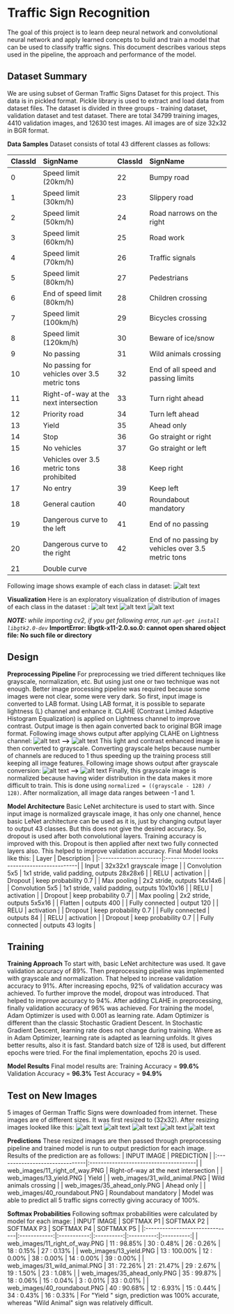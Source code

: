 # **Traffic Sign Recognition** 

The goal of this project is to learn deep neural network and convolutional neural network and apply learned concepts to build and train a model that can be used to classify traffic signs. This document describes various steps used in the pipeline, the approach and performance of the model.

## Dataset Summary
We are using subset of German Traffic Signs Dataset for this project. This data is in pickled format. Pickle library is used to extract and load data from dataset files. The dataset is divided in three groups - training dataset, validation dataset and test dataset. There are total 34799 training images, 4410 validation images, and 12630 test images. All images are of size 32x32 in BGR format.

**Data Samples**
Dataset consists of total 43 different classes as follows:

| ClassId | SignName                                     | ClassId | SignName                                           |
|:--------|:---------------------------------------------|:--------|:---------------------------------------------------|
|  0      | Speed limit (20km/h)                         | 22      | Bumpy road                                         |
|  1      | Speed limit (30km/h)                         | 23      | Slippery road                                      |
|  2      | Speed limit (50km/h)                         | 24      | Road narrows on the right                          |
|  3      | Speed limit (60km/h)                         | 25      | Road work                                          |
|  4      | Speed limit (70km/h)                         | 26      | Traffic signals                                    |
|  5      | Speed limit (80km/h)                         | 27      | Pedestrians                                        |
|  6      | End of speed limit (80km/h)                  | 28      | Children crossing                                  |
|  7      | Speed limit (100km/h)                        | 29      | Bicycles crossing                                  |
|  8      | Speed limit (120km/h)                        | 30      | Beware of ice/snow                                 |
|  9      | No passing                                   | 31      | Wild animals crossing                              |
| 10      | No passing for vehicles over 3.5 metric tons | 32      | End of all speed and passing limits                |
| 11      | Right-of-way at the next intersection        | 33      | Turn right ahead                                   |
| 12      | Priority road                                | 34      | Turn left ahead                                    |
| 13      | Yield                                        | 35      | Ahead only                                         |
| 14      | Stop                                         | 36      | Go straight or right                               |
| 15      | No vehicles                                  | 37      | Go straight or left                                |
| 16      | Vehicles over 3.5 metric tons prohibited     | 38      | Keep right                                         |
| 17      | No entry                                     | 39      | Keep left                                          |
| 18      | General caution                              | 40      | Roundabout mandatory                               |
| 19      | Dangerous curve to the left                  | 41      | End of no passing                                  |
| 20      | Dangerous curve to the right                 | 42      | End of no passing by vehicles over 3.5 metric tons |
| 21      | Double curve                                 |         |                                                    |


Following image shows example of each class in dataset:
![alt text](./writeup_data/dataset_samples.png "Data Samples")

**Visualization**
Here is an exploratory visualization of distribution of images of each class in the dataset :
![alt text](./writeup_data/train_data.png "Data Samples")
![alt text](./writeup_data/validation_data.png "Data Samples")
![alt text](./writeup_data/test_data.png "Data Samples")

**_NOTE:_** _while importing cv2, if you get following error, run `apt-get install libgtk2.0-dev`_
**ImportError: libgtk-x11-2.0.so.0: cannot open shared object file: No such file or directory**


## Design
**Preprocessing Pipeline**
For preprocessing we tried different techniques like grayscale, normalization, etc. But using just one or two technique was not enough. Better image processing pipeline was required because some images were not clear, some were very dark. So first, input image is converted to LAB format. Using LAB format, it is possible to separate lightness (L) channel and enhance it. CLAHE (Contrast Limited Adaptive Histogram Equalization) is applied on Lightness channel to improve contrast. Output image is then again converted back to original BGR image format. Following image shows output after applying CLAHE on Lightness channel:
![alt text](./writeup_data/orig.png "Original image") **-->** ![alt text](./writeup_data/clahe.png "CLAHE output")
This light and contrast enhanced image is then converted to grayscale. Converting grayscale helps because number of channels are reduced to 1 thus speeding up the training process still keeping all image features. Following image shows output after grayscale conversion:
![alt text](./writeup_data/clahe.png "CLAHE output") **-->** ![alt text](./writeup_data/grayscale.png "Grayscale output")
Finally, this grayscale image is normalized because having wider distribution in the data makes it more difficult to train. This is done using `normalized = ((grayscale - 128) / 128)`. After normalization, all image data ranges between -1 and 1.

**Model Architecture**
Basic LeNet architecture is used to start with. Since input image is normalized grayscale image, it has only one channel, hence basic LeNet architecture can be used as it is, just by changing output layer to output 43 classes. But this does not give the desired accuracy. So, dropout is used after both convolutional layers. Training accuracy is improved with this. Dropout is then applied after next two fully connected layers also. This helped to improve validation accuracy. Final Model looks like this:
| Layer         		| Description	        				        | 
|:----------------------|:----------------------------------------------| 
| Input         		| 32x32x1 grayscale image						| 
| Convolution 5x5     	| 1x1 stride, valid padding, outputs 28x28x6 	|
| RELU					| activation									|
| Dropout				| keep probability 0.7							|
| Max pooling	      	| 2x2 stride, outputs 14x14x6  				|
| Convolution 5x5     	| 1x1 stride, valid padding, outputs 10x10x16 	|
| RELU					| activation									|
| Dropout				| keep probability 0.7							|
| Max pooling	      	| 2x2 stride, outputs 5x5x16    				|
| Flatten				| outputs 400									|
| Fully connected		| output 120   									|
| RELU					| activation									|
| Dropout				| keep probability 0.7							|
| Fully connected		| outputs 84   									|
| RELU					| activation									|
| Dropout				| keep probability 0.7							|
| Fully connected		| outputs 43 logits								|

## Training
**Training Approach**
To start with, basic LeNet architecture was used. It gave validation accuracy of 89%. Then preprocessing pipeline was implemented with grayscale and normalization. That helped to increase validation accuracy to 91%. After increasing epochs, 92% of validation accuracy was achieved. To further improve the model, dropout was introduced. That helped to improve accuracy to 94%. After adding CLAHE in preprocessing, finally validation accuracy of 96% was achieved.
For training the model, Adam Optimizer is used with 0.001 as learning rate. Adam Optimizer is different than the classic Stochastic Gradient Descent. In Stochastic Gradient Descent, learning rate does not change during training. Where as in Adam Optimizer, learning rate is adapted as learning unfolds. It gives better results, also it is fast. Standard batch size of 128 is used, but different epochs were tried. For the final implementation, epochs 20 is used.

**Model Results**
Final model results are:
Training Accuracy = **99.6%**
Validation Accuracy = **96.3%**
Test Accuracy = **94.9%**

## Test on New Images
5 images of German Traffic Signs were downloaded from internet. These images are of different sizes. It was first resized to (32x32). After resizing images looked like this:
![alt text](./writeup_data/11_right_of_way.png "Data Samples")
![alt text](./writeup_data/13_yield.png "Data Samples")
![alt text](./writeup_data/31_wild_animal.png "Data Samples")
![alt text](./writeup_data/35_ahead_only.png "Data Samples")
![alt text](./writeup_data/40_roundabout.png "Data Samples")

**Predictions**
These resized images are then passed through preprocessing pipeline and trained model is run to output prediction for each image. 
Results of the prediction are as follows:
| INPUT IMAGE                    | PREDICTION                            |
|:-------------------------------|:--------------------------------------|
| web_images/11_right_of_way.PNG | Right-of-way at the next intersection |
| web_images/13_yield.PNG        | Yield                                 |
| web_images/31_wild_animal.PNG  | Wild animals crossing                 |
| web_images/35_ahead_only.PNG   | Ahead only                            |
| web_images/40_roundabout.PNG   | Roundabout mandatory                  |
Model was able to predict all 5 traffic signs correctly giving accuracy of 100%.

**Softmax Probabilities**
Following softmax probabilities were calculated by model for each image:
| INPUT IMAGE                    | SOFTMAX P1   | SOFTMAX P2  | SOFTMAX P3 | SOFTMAX P4 | SOFTMAX P5 |
|:-------------------------------|:------------:|:-----------:|:----------:|:----------:|:----------:|
| web_images/11_right_of_way.PNG | 11 :  98.85% | 30 :  0.48% | 26 : 0.26% | 18 : 0.15% | 27 : 0.13% |
| web_images/13_yield.PNG        | 13 : 100.00% | 12 :  0.00% | 38 : 0.00% | 14 : 0.00% | 39 : 0.00% |
| web_images/31_wild_animal.PNG  | 31 :  72.26% | 21 : 21.47% | 29 : 2.67% | 19 : 1.50% | 23 : 1.08% |
| web_images/35_ahead_only.PNG   | 35 :  99.87% | 18 :  0.06% | 15 : 0.04% |  3 : 0.01% | 33 : 0.01% |
| web_images/40_roundabout.PNG   | 40 :  90.68% | 12 :  6.93% | 15 : 0.44% | 34 : 0.43% | 16 : 0.33% |
For "Yield " sign, prediction was 100% accurate, whereas "Wild Animal" sign was relatively difficult.

